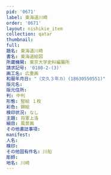 ```yaml
---
pid: '0671'
label: 東海道川崎
order: '0671'
layout: nishikie_item
collection: qatar
thumbnail: 
full: 
題名: 東海道川崎
書名: 東海道絵図
所蔵機関: 東京大学史料編纂所
請求記号: '0180-2-(3)'
画工名: 広重画
和暦年月日: "（文久３年カ）(18630550551)"
版元名: 
版元住所: 
判: 中判
形態: 竪絵 １枚
彩色: 錦絵
検印状況: なし
主題: 将軍上洛
細目: 風景画
その他書誌事項: 
manifest: 
人名: 
検印: 
その他固有件名: 川船
彫師: 
地名: 川崎
---
```

